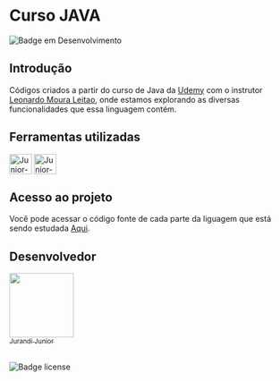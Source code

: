 <h1 align="left"> Curso JAVA </h1>

![Badge em Desenvolvimento](http://img.shields.io/static/v1?label=STATUS&message=EM%20DESENVOLVIMENTO&color=GREEN&style=for-the-badge)

<h2>Introdução</h2>

Códigos criados a partir do curso de Java da [Udemy](https://www.udemy.com/course/fundamentos-de-programacao-com-java/) com o instrutor [Leonardo Moura Leitao](https://www.udemy.com/user/leonardomouraleitao/), onde estamos explorando as diversas funcionalidades que essa linguagem contém.

<h2>Ferramentas utilizadas</h2>

<div style="display: inline_block">
   <a https://github.com/jurandi1/curso-java"> <img align="center" alt="Junior-Java" height="36" width="40" src="https://cdn.jsdelivr.net/gh/devicons/devicon/icons/java/java-original.svg"> </a>
   <a href="https://github.com/jurandi1/curso-java"> <img align="center" alt="Junior-Spring" height="36" width="40" src="https://cdn.jsdelivr.net/gh/devicons/devicon/icons/spring/spring-original-wordmark.svg"> </a>
   
<h2>Acesso ao projeto</h2>

Você pode acessar o código fonte de cada parte da liguagem que está sendo estudada [Aqui](https://github.com/jurandi1/curso-java/tree/main/exercicios/src).


<h2>Desenvolvedor</h2>

[<img src="https://user-images.githubusercontent.com/105133847/215238362-763c8d76-55d2-4fd0-8b5f-f7080fbc4114.jpg" width=115><br><sub>Jurandi Junior</sub>](https://github.com/jurandi1)

##

![Badge license](https://img.shields.io/github/license/jurandi1/Curso-java)
